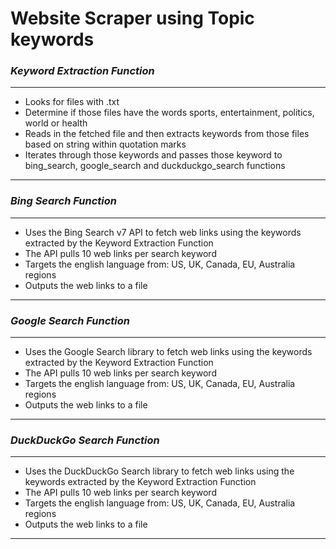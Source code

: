# **Website Scraper using Topic keywords**
### _Keyword Extraction Function_

---
- Looks for files with .txt
- Determine if those files have the words sports, entertainment, politics, world or health
- Reads in the fetched file and then extracts keywords from those files based on string within quotation marks
- Iterates through those keywords and passes those keyword to bing_search, google_search and duckduckgo_search functions
---

### _Bing Search Function_
---
- Uses the Bing Search v7 API to fetch web links using the keywords extracted by the Keyword Extraction Function
- The API pulls 10 web links per search keyword
- Targets the english language from: US, UK, Canada, EU, Australia regions
- Outputs the web links to a file
---

### _Google Search Function_
---
- Uses the Google Search library to fetch web links using the keywords extracted by the Keyword Extraction Function
- The API pulls 10 web links per search keyword
- Targets the english language from: US, UK, Canada, EU, Australia regions
- Outputs the web links to a file
---

### _DuckDuckGo Search Function_
---
- Uses the DuckDuckGo Search library to fetch web links using the keywords extracted by the Keyword Extraction Function
- The API pulls 10 web links per search keyword
- Targets the english language from: US, UK, Canada, EU, Australia regions
- Outputs the web links to a file
---

